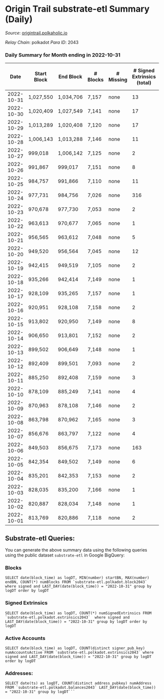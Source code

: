 # Origin Trail substrate-etl Summary (Daily)

_Source_: [origintrail.polkaholic.io](https://origintrail.polkaholic.io)

*Relay Chain*: polkadot
*Para ID*: 2043



### Daily Summary for Month ending in 2022-10-31


| Date | Start Block | End Block | # Blocks | # Missing | # Signed Extrinsics (total) | # Active Accounts | # Addresses with Balances | # Events | # Transfers | # XCM Transfers In | # XCM Transfers Out |
| ---- | ----------- | --------- | -------- | --------- | --------------------------- | ----------------- | ------------------------- | -------- | ----------- | ------------------ | ------------------- |
| 2022-10-31 | 1,027,550 | 1,034,706 | 7,157 | none | 13 | 11 | 3,188 | 14,736 | 301  |   |   |
| 2022-10-30 | 1,020,409 | 1,027,549 | 7,141 | none | 17 | 9 |  | 14,780 | 344  |   |   |
| 2022-10-29 | 1,013,289 | 1,020,408 | 7,120 | none | 17 | 10 |  | 14,819 | 426  |   |   |
| 2022-10-28 | 1,006,143 | 1,013,288 | 7,146 | none | 11 | 10 |  | 14,649 | 252  |   |   |
| 2022-10-27 | 999,018 | 1,006,142 | 7,125 | none | 2 | 2 |  | 14,329 | 58  |   |   |
| 2022-10-26 | 991,867 | 999,017 | 7,151 | none | 8 | 6 |  | 14,603 | 221  |   |   |
| 2022-10-25 | 984,757 | 991,866 | 7,110 | none | 11 | 7 |  | 14,562 | 242  |   |   |
| 2022-10-24 | 977,731 | 984,756 | 7,026 | none | 316 | 5 |  | 17,486 | 495  |   |   |
| 2022-10-23 | 970,678 | 977,730 | 7,053 | none | 2 | 2 |  | 14,186 | 58  |   |   |
| 2022-10-22 | 963,613 | 970,677 | 7,065 | none | 1 | 1 |  | 14,171 | 29  |   |   |
| 2022-10-21 | 956,565 | 963,612 | 7,048 | none | 5 | 5 |  | 14,291 | 146  |   |   |
| 2022-10-20 | 949,520 | 956,564 | 7,045 | none | 12 | 9 |  | 14,466 | 269  |   |   |
| 2022-10-19 | 942,415 | 949,519 | 7,105 | none | 2 | 2 |  | 14,291 | 59  |   |   |
| 2022-10-18 | 935,266 | 942,414 | 7,149 | none | 1 | 1 |  | 14,340 | 29  |   |   |
| 2022-10-17 | 928,109 | 935,265 | 7,157 | none | 1 | 1 |  | 14,356 | 29  |   |   |
| 2022-10-16 | 920,951 | 928,108 | 7,158 | none | 2 | 2 |  | 14,395 | 58  |   |   |
| 2022-10-15 | 913,802 | 920,950 | 7,149 | none | 8 | 7 |  | 14,551 | 178  |   |   |
| 2022-10-14 | 906,650 | 913,801 | 7,152 | none | 2 | 2 |  | 14,385 | 59  |   |   |
| 2022-10-13 | 899,502 | 906,649 | 7,148 | none | 1 | 1 |  | 14,338 | 29  |   |   |
| 2022-10-12 | 892,409 | 899,501 | 7,093 | none | 2 | 2 |  | 14,266 | 58  |   |   |
| 2022-10-11 | 885,250 | 892,408 | 7,159 | none | 3 | 3 |  | 14,436 | 87  |   |   |
| 2022-10-10 | 878,109 | 885,249 | 7,141 | none | 4 | 2 |  | 14,410 | 88  |   |   |
| 2022-10-09 | 870,963 | 878,108 | 7,146 | none | 2 | 2 |  | 14,373 | 59  |   |   |
| 2022-10-08 | 863,798 | 870,962 | 7,165 | none | 3 | 3 |  | 14,451 | 87  |   |   |
| 2022-10-07 | 856,676 | 863,797 | 7,122 | none | 4 | 3 |  | 14,377 | 93  |   |   |
| 2022-10-06 | 849,503 | 856,675 | 7,173 | none | 163 | 6 |  | 16,225 | 356  |   |   |
| 2022-10-05 | 842,354 | 849,502 | 7,149 | none | 6 | 5 |  | 14,508 | 152  |   |   |
| 2022-10-04 | 835,201 | 842,353 | 7,153 | none | 2 | 2 |  | 14,385 | 58  |   |   |
| 2022-10-03 | 828,035 | 835,200 | 7,166 | none | 1 | 1 |  | 14,374 | 29  |   |   |
| 2022-10-02 | 820,887 | 828,034 | 7,148 | none | 1 | 1 |  | 14,338 | 29  |   |   |
| 2022-10-01 | 813,769 | 820,886 | 7,118 | none | 2 | 1 |  | 14,308 | 50  |   |   |

## Substrate-etl Queries:
You can generate the above summary data using the following queries using the public dataset `substrate-etl` in Google BigQuery:


### Blocks
```
SELECT date(block_time) as logDT, MIN(number) startBN, MAX(number) endBN, COUNT(*) numBlocks FROM `substrate-etl.polkadot.block2043`  where signed and LAST_DAY(date(block_time)) = "2022-10-31" group by logDT order by logDT
```


### Signed Extrinsics
```
SELECT date(block_time) as logDT, COUNT(*) numSignedExtrinsics FROM `substrate-etl.polkadot.extrinsics2043`  where signed and LAST_DAY(date(block_time)) = "2022-10-31" group by logDT order by logDT
```


### Active Accounts
```
SELECT date(block_time) as logDT, COUNT(distinct signer_pub_key) numAccountsActive FROM `substrate-etl.polkadot.extrinsics2043` where signed and LAST_DAY(date(block_time)) = "2022-10-31" group by logDT order by logDT
```


### Addresses:
```
SELECT date(ts) as logDT, COUNT(distinct address_pubkey) numAddress FROM `substrate-etl.polkadot.balances2043` LAST_DAY(date(block_time)) = "2022-10-31" group by logDT```

